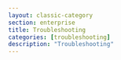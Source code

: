 ```yaml
---
layout: classic-category
section: enterprise
title: Troubleshooting
categories: [troubleshooting]
description: "Troubleshooting"
---
```

